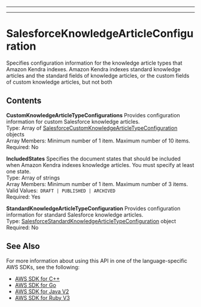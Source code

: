 --------

--------

# SalesforceKnowledgeArticleConfiguration<a name="API_SalesforceKnowledgeArticleConfiguration"></a>

Specifies configuration information for the knowledge article types that Amazon Kendra indexes\. Amazon Kendra indexes standard knowledge articles and the standard fields of knowledge articles, or the custom fields of custom knowledge articles, but not both 

## Contents<a name="API_SalesforceKnowledgeArticleConfiguration_Contents"></a>

 **CustomKnowledgeArticleTypeConfigurations**   <a name="Kendra-Type-SalesforceKnowledgeArticleConfiguration-CustomKnowledgeArticleTypeConfigurations"></a>
Provides configuration information for custom Salesforce knowledge articles\.  
Type: Array of [SalesforceCustomKnowledgeArticleTypeConfiguration](API_SalesforceCustomKnowledgeArticleTypeConfiguration.md) objects  
Array Members: Minimum number of 1 item\. Maximum number of 10 items\.  
Required: No

 **IncludedStates**   <a name="Kendra-Type-SalesforceKnowledgeArticleConfiguration-IncludedStates"></a>
Specifies the document states that should be included when Amazon Kendra indexes knowledge articles\. You must specify at least one state\.  
Type: Array of strings  
Array Members: Minimum number of 1 item\. Maximum number of 3 items\.  
Valid Values:` DRAFT | PUBLISHED | ARCHIVED`   
Required: Yes

 **StandardKnowledgeArticleTypeConfiguration**   <a name="Kendra-Type-SalesforceKnowledgeArticleConfiguration-StandardKnowledgeArticleTypeConfiguration"></a>
Provides configuration information for standard Salesforce knowledge articles\.  
Type: [SalesforceStandardKnowledgeArticleTypeConfiguration](API_SalesforceStandardKnowledgeArticleTypeConfiguration.md) object  
Required: No

## See Also<a name="API_SalesforceKnowledgeArticleConfiguration_SeeAlso"></a>

For more information about using this API in one of the language\-specific AWS SDKs, see the following:
+  [ AWS SDK for C\+\+](https://docs.aws.amazon.com/goto/SdkForCpp/kendra-2019-02-03/SalesforceKnowledgeArticleConfiguration) 
+  [ AWS SDK for Go](https://docs.aws.amazon.com/goto/SdkForGoV1/kendra-2019-02-03/SalesforceKnowledgeArticleConfiguration) 
+  [ AWS SDK for Java V2](https://docs.aws.amazon.com/goto/SdkForJavaV2/kendra-2019-02-03/SalesforceKnowledgeArticleConfiguration) 
+  [ AWS SDK for Ruby V3](https://docs.aws.amazon.com/goto/SdkForRubyV3/kendra-2019-02-03/SalesforceKnowledgeArticleConfiguration) 